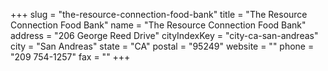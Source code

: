 +++
slug = "the-resource-connection-food-bank"
title = "The Resource Connection Food Bank"
name = "The Resource Connection Food Bank"
address = "206 George Reed Drive"
cityIndexKey = "city-ca-san-andreas"
city = "San Andreas"
state = "CA"
postal = "95249"
website = ""
phone = "209 754-1257"
fax = ""
+++
